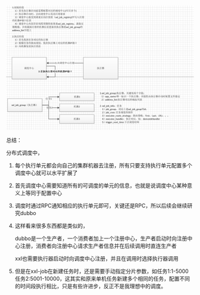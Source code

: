 ![xxl-job总结](../../Resource/task4.png)


总结：

分布式调度中，
1. 每个执行单元都会向自己的集群机器去注册，所有只要支持执行单元配置多个调度中心就可以水平扩展了
2. 首先调度中心需要知道所有的可调度的单元的信息，也就是说调度中心某种意义上等同于配置中心
3. 调度时通过RPC通知相应的执行单元即可，关键还是RPC，所以后续会继续研究dubbo
4. 这样看来很多东西都是类似的，

    dubbo是一个生产者，一个消费者加上一个注册中心，生产者启动时向注册中心注册，消费者向注册中心请求生产者信息并在后续调用时直连生产者

    xxl也需要执行器启动时向调度中心注册，并且在调用时选择执行器调用

5. 但是在xxl-job在新建任务时，还是需要手动指定分片参数，如任务1:1-5000 任务2:5001-10000，这其实和原来单机任务新建多个相同的任务，配置不同的时间段执行相比，只是有些许进步，反正不是我理想中的调度。
